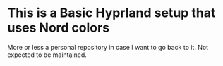 # This is a Basic Hyprland setup that uses Nord colors

More or less a personal repository in case I want to go back to it. Not expected to be maintained.
